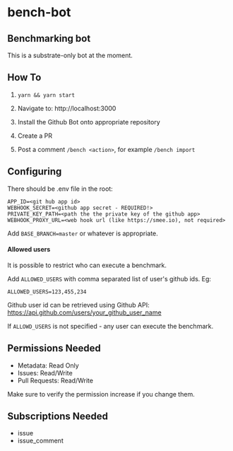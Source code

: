 # bench-bot

## Benchmarking bot

This is a substrate-only bot at the moment.

## How To

1. `yarn && yarn start`

2. Navigate to: http://localhost:3000

3. Install the Github Bot onto appropriate repository

4. Create a PR

5. Post a comment `/bench <action>`, for example `/bench import`

## Configuring

There should be .env file in the root:

```
APP_ID=<git hub app id>
WEBHOOK_SECRET=<github app secret - REQUIRED!>
PRIVATE_KEY_PATH=<path the the private key of the github app>
WEBHOOK_PROXY_URL=<web hook url (like https://smee.io), not required>
```

Add `BASE_BRANCH=master` or whatever is appropriate.

#### Allowed users

It is possible to restrict who can execute a benchmark. 

Add `ALLOWED_USERS` with comma separated list of user's github ids. Eg: 

`ALLOWED_USERS=123,455,234`

Github user id can be retrieved using Github API: https://api.github.com/users/your_github_user_name

If `ALLOWD_USERS` is not specified - any user can execute the benchmark.

## Permissions Needed

* Metadata: Read Only
* Issues: Read/Write
* Pull Requests: Read/Write

Make sure to verify the permission increase if you change them.

## Subscriptions Needed

* issue
* issue_comment
